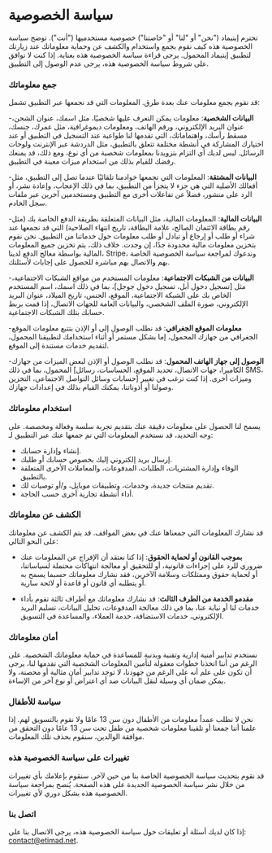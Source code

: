 # سياسة الخصوصية

تحترم إيتيماد ("نحن" أو "لنا" أو "خاصتنا") خصوصية مستخدميها ("أنت"). توضح سياسة الخصوصية هذه كيف نقوم بجمع واستخدام والكشف عن وحماية معلوماتك عند زيارتك لتطبيق إيتيماد المحمول. يرجى قراءة سياسة الخصوصية هذه بعناية. إذا كنت لا توافق على شروط سياسة الخصوصية هذه، يرجى عدم الوصول إلى التطبيق.

### جمع معلوماتك

قد نقوم بجمع معلومات عنك بعدة طرق. المعلومات التي قد نجمعها عبر التطبيق تشمل:

-**البيانات الشخصية**: معلومات يمكن التعرف عليها شخصيًا، مثل اسمك، عنوان الشحن، عنوان البريد الإلكتروني، ورقم الهاتف، ومعلومات ديموغرافية، مثل عمرك، جنسك، مسقط رأسك، واهتماماتك، التي تقدمها لنا طواعية عند التسجيل في التطبيق أو عند اختيارك المشاركة في أنشطة مختلفة تتعلق بالتطبيق، مثل الدردشة عبر الإنترنت ولوحات الرسائل. ليس لديك أي التزام بتزويدنا بمعلومات شخصية من أي نوع، ومع ذلك، قد يمنعك رفضك للقيام بذلك من استخدام ميزات معينة في التطبيق.

-**البيانات المشتقة**: المعلومات التي تجمعها خوادمنا تلقائيًا عندما تصل إلى التطبيق، مثل أفعالك الأصلية التي هي جزء لا يتجزأ من التطبيق، بما في ذلك الإعجاب، وإعادة نشر، أو الرد على منشور، فضلاً عن تفاعلات أخرى مع التطبيق ومستخدمين آخرين عبر ملفات سجل الخادم.

-**البيانات المالية**: المعلومات المالية، مثل البيانات المتعلقة بطريقة الدفع الخاصة بك (مثل رقم بطاقة الائتمان الصالح، علامة البطاقة، تاريخ انتهاء الصلاحية) التي قد نجمعها عند شراء أو طلب أو إرجاع أو تبادل أو طلب معلومات حول خدماتنا من التطبيق. نحن نقوم بتخزين معلومات مالية محدودة جدًا، إن وجدت. خلاف ذلك، يتم تخزين جميع المعلومات المالية بواسطة معالج الدفع لدينا، Stripe، وندعوك لمراجعة سياسة الخصوصية الخاصة بهم والاتصال بهم مباشرة للحصول على إجابات لأسئلتك.

-**البيانات من الشبكات الاجتماعية**: معلومات المستخدم من مواقع الشبكات الاجتماعية، مثل [تسجيل دخول أبل، تسجيل دخول جوجل]، بما في ذلك اسمك، اسم المستخدم الخاص بك على الشبكة الاجتماعية، الموقع، الجنس، تاريخ الميلاد، عنوان البريد الإلكتروني، صورة الملف الشخصي، والبيانات العامة للجهات الاتصال، إذا قمت بربط حسابك بتلك الشبكات الاجتماعية.

-**معلومات الموقع الجغرافي**: قد نطلب الوصول إلى أو الإذن بتتبع معلومات الموقع الجغرافي من جهازك المحمول، إما بشكل مستمر أو أثناء استخدامك لتطبيقنا المحمول، لتقديم خدمات مستندة إلى الموقع.

-**الوصول إلى جهاز الهاتف المحمول**: قد نطلب الوصول أو الإذن لبعض الميزات من جهازك المحمول، بما في ذلك [الكاميرا، جهات الاتصال، تحديد الموقع، الحساسات، رسائل SMS، حسابات وسائل التواصل الاجتماعي، التخزين] وميزات أخرى. إذا كنت ترغب في تغيير وصولنا أو أذوناتنا، يمكنك القيام بذلك في إعدادات جهازك.

### استخدام معلوماتك

يسمح لنا الحصول على معلومات دقيقة عنك بتقديم تجربة سلسة وفعالة ومخصصة. على وجه التحديد، قد نستخدم المعلومات التي تم جمعها عنك عبر التطبيق لـ:

- إنشاء وإدارة حسابك.
- إرسال بريد إلكتروني إليك بخصوص حسابك أو طلبك.
- الوفاء وإدارة المشتريات، الطلبات، المدفوعات، والمعاملات الأخرى المتعلقة بالتطبيق.
- تقديم منتجات جديدة، وخدمات، وتطبيقات موبايل، و/أو توصيات لك.
- أداء أنشطة تجارية أخرى حسب الحاجة.

### الكشف عن معلوماتك

قد نشارك المعلومات التي جمعناها عنك في بعض المواقف. قد يتم الكشف عن معلوماتك على النحو التالي:

- **بموجب القانون أو لحماية الحقوق**: إذا كنا نعتقد أن الإفراج عن المعلومات عنك ضروري للرد على إجراءات قانونية، أو للتحقيق أو معالجة انتهاكات محتملة لسياساتنا، أو لحماية حقوق وممتلكات وسلامة الآخرين، فقد نشارك معلوماتك حسبما يسمح به أو يتطلبه أي قانون أو قاعدة أو لائحة سارية.

- **مقدمو الخدمة من الطرف الثالث**: قد نشارك معلوماتك مع أطراف ثالثة تقوم بأداء خدمات لنا أو نيابة عنا، بما في ذلك معالجة المدفوعات، تحليل البيانات، تسليم البريد الإلكتروني، خدمات الاستضافة، خدمة العملاء، والمساعدة في التسويق.

### أمان معلوماتك

نستخدم تدابير أمنية إدارية وتقنية وبدنية للمساعدة في حماية معلوماتك الشخصية. على الرغم من أننا اتخذنا خطوات معقولة لتأمين المعلومات الشخصية التي تقدمها لنا، يرجى أن تكون على علم أنه على الرغم من جهودنا، لا توجد تدابير أمان مثالية أو محصنة، ولا يمكن ضمان أي وسيلة لنقل البيانات ضد أي اعتراض أو نوع آخر من الإساءة.

### سياسة للأطفال

نحن لا نطلب عمداً معلومات من الأطفال دون سن 13 عامًا ولا نقوم بالتسويق لهم. إذا علمنا أننا جمعنا أو تلقينا معلومات شخصية من طفل تحت سن 13 عامًا دون التحقق من موافقة الوالدين، سنقوم بحذف تلك المعلومات.

### تغييرات على سياسة الخصوصية هذه

قد نقوم بتحديث سياسة الخصوصية الخاصة بنا من حين لآخر. سنقوم بإعلامك بأي تغييرات من خلال نشر سياسة الخصوصية الجديدة على هذه الصفحة. يُنصح بمراجعة سياسة الخصوصية هذه بشكل دوري لأي تغييرات.

### اتصل بنا

إذا كان لديك أسئلة أو تعليقات حول سياسة الخصوصية هذه، يرجى الاتصال بنا على: contact@etimad.net.
